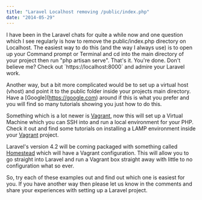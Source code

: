 ```yaml
---
title: "Laravel Localhost removing /public/index.php"
date: "2014-05-29"
---
```


I have been in the Laravel chats for quite a while now and one question which I see regularly is how to remove the public/index.php directory on Localhost. The easiest way to do this (and the way I always use) is to open up your Command prompt or Terminal and cd into the main directory of your project then run "php artisan serve". That's it. You're done. Don't believe me? Check out \`https://localhost:8000\` and admire your Laravel work.

Another way, but a bit more complicated would be to set up a virtual host (vhost) and point it to the public folder inside your projects main directory. Have a \[Google\](https://google.com) around if this is what you prefer and you will find so many tutorials showing you just how to do this.

Something which is a lot newer is [Vagrant](https://vagrantup.com), now this will set up a Virtual Machine which you can SSH into and run a local environment for your PHP. Check it out and find some tutorials on installing a LAMP environment inside your [Vagrant](https://vagrantup.com) project.

Laravel's version 4.2 will be coming packaged with something called [Homestead](https://laravel.com/docs/homestead) which will have a Vagrant configuration. This will allow you to go straight into Laravel and run a Vagrant box straight away with little to no configuration what so ever.

So, try each of these examples out and find out which one is easiest for you. If you have another way then please let us know in the comments and share your experiences with setting up a Laravel project.
